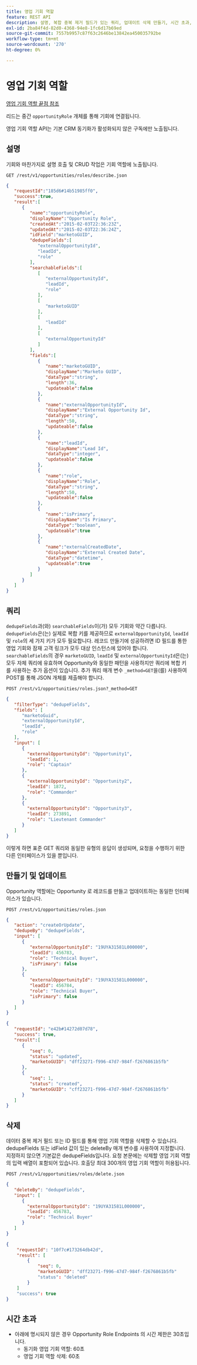 ```yaml
---
title: 영업 기회 역할
feature: REST API
description: 설명, 복합 중복 제거 필드가 있는 쿼리, 업데이트 삭제 만들기, 시간 초과, CRM 동기화 안 함 등 REST API를 통해 Marketo 기회 역할을 관리합니다.
exl-id: 2ba84f4d-82d0-4368-94e8-1fc6d17b69ed
source-git-commit: 7557b9957c87f63c2646be13842ea450035792be
workflow-type: tm+mt
source-wordcount: '270'
ht-degree: 0%

---
```


# 영업 기회 역할

[영업 기회 역할 끝점 참조](https://developer.adobe.com/marketo-apis/api/mapi/#tag/Opportunities/operation/getOpportunityRolesUsingGET)

리드는 중간 `opportunityRole` 개체를 통해 기회에 연결됩니다.

영업 기회 역할 API는 기본 CRM 동기화가 활성화되지 않은 구독에만 노출됩니다.

## 설명

기회와 마찬가지로 설명 호출 및 CRUD 작업은 기회 역할에 노출됩니다.

```
GET /rest/v1/opportunities/roles/describe.json
```

```json
{
   "requestId":"185d6#14b51985ff0",
   "success":true,
   "result":[
      {
         "name":"opportunityRole",
         "displayName":"Opportunity Role",
         "createdAt":"2015-02-03T22:36:23Z",
         "updatedAt":"2015-02-03T22:36:24Z",
         "idField":"marketoGUID",
         "dedupeFields":[
            "externalOpportunityId",
            "leadId",
            "role"
         ],
         "searchableFields":[
            [
               "externalOpportunityId",
               "leadId",
               "role"
            ],
            [
               "marketoGUID"
            ],
            [
               "leadId"
            ],
            [
               "externalOpportunityId"
            ]
         ],
         "fields":[
            {
               "name":"marketoGUID",
               "displayName":"Marketo GUID",
               "dataType":"string",
               "length":36,
               "updateable":false
            },
            {
               "name":"externalOpportunityId",
               "displayName":"External Opportunity Id",
               "dataType":"string",
               "length":50,
               "updateable":false
            },
            {
               "name":"leadId",
               "displayName":"Lead Id",
               "dataType":"integer",
               "updateable":false
            },
            {
               "name":"role",
               "displayName":"Role",
               "dataType":"string",
               "length":50,
               "updateable":false
            },
            {
               "name":"isPrimary",
               "displayName":"Is Primary",
               "dataType":"boolean",
               "updateable":true
            },
            {
               "name":"externalCreatedDate",
               "displayName":"External Created Date",
               "dataType":"datetime",
               "updateable":true
            }
         ]
      }
   ]
}
```

## 쿼리

`dedupeFields`과(와) `searchableFields`이(가) 모두 기회와 약간 다릅니다. `dedupeFields`은(는) 실제로 복합 키를 제공하므로 `externalOpportunityId`, `leadId` 및 `role`의 세 가지 키가 모두 필요합니다. 레코드 만들기에 성공하려면 ID 필드를 통한 영업 기회와 잠재 고객 링크가 모두 대상 인스턴스에 있어야 합니다. `searchableFields`의 경우 `marketoGUID`, `leadId` 및 `externalOpportunityId`은(는) 모두 자체 쿼리에 유효하며 Opportunity와 동일한 패턴을 사용하지만 쿼리에 복합 키를 사용하는 추가 옵션이 있습니다. 추가 쿼리 매개 변수 `_method=GET`을(를) 사용하여 POST를 통해 JSON 개체를 제출해야 합니다.

```
POST /rest/v1/opportunities/roles.json?_method=GET
```

```json
{
   "filterType": "dedupeFields",
   "fields": [
      "marketoGuid",
      "externalOpportunityId",
      "leadId",
      "role"
   ],
   "input": [
      {
        "externalOpportunityId": "Opportunity1",
        "leadId": 1,
        "role": "Captain"
      },
      {
        "externalOpportunityId": "Opportunity2",
        "leadId": 1872,
        "role": "Commander"
      },
      {
        "externalOpportunityId": "Opportunity3",
        "leadId": 273891,
        "role": "Lieutenant Commander"
      }
   ]
}
```

이렇게 하면 표준 GET 쿼리와 동일한 유형의 응답이 생성되며, 요청을 수행하기 위한 다른 인터페이스가 있을 뿐입니다.

## 만들기 및 업데이트

Opportunity 역할에는 Opportunity 로 레코드를 만들고 업데이트하는 동일한 인터페이스가 있습니다.

```
POST /rest/v1/opportunities/roles.json
```

```json
{
   "action": "createOrUpdate",
   "dedupeBy": "dedupeFields",
   "input": [
      {
         "externalOpportunityId": "19UYA31581L000000",
         "leadId": 456783,
         "role": "Technical Buyer",
         "isPrimary": false
      },
      {
         "externalOpportunityId": "19UYA31581L000000",
         "leadId": 456784,
         "role": "Technical Buyer",
         "isPrimary": false
      }
   ]
}
```

```json
{
   "requestId": "e42b#14272d07d78",
   "success": true,
   "result":[
      {
         "seq": 0,
         "status": "updated",
         "marketoGUID": "dff23271-f996-47d7-984f-f2676861b5fb"
      },
      {
         "seq": 1,
         "status": "created",
         "marketoGUID": "cff23271-f996-47d7-984f-f2676861b5fb"
      }
   ]
}
```

## 삭제

데이터 중복 제거 필드 또는 ID 필드를 통해 영업 기회 역할을 삭제할 수 있습니다. dedupeFields 또는 idField 값이 있는 deleteBy 매개 변수를 사용하여 지정합니다. 지정하지 않으면 기본값은 dedupeFields입니다. 요청 본문에는 삭제할 영업 기회 역할의 입력 배열이 포함되어 있습니다. 호출당 최대 300개의 영업 기회 역할이 허용됩니다.

```
POST /rest/v1/opportunities/roles/delete.json
```

```json
{
   "deleteBy": "dedupeFields",
   "input": [
      {
        "externalOpportunityId": "19UYA31581L000000",
        "leadId": 456783,
        "role": "Technical Buyer"
      }
   ]
}
```

```json
{
    "requestId": "10f7c#173264db42d",
    "result": [
        {
            "seq": 0,
            "marketoGUID": "dff23271-f996-47d7-984f-f2676861b5fb"
            "status": "deleted"
        }
    ]
    "success": true
}
```

## 시간 초과

- 아래에 명시되지 않은 경우 Opportunity Role Endpoints 의 시간 제한은 30초입니다.
   - 동기화 영업 기회 역할: 60초
   - 영업 기회 역할 삭제: 60초
